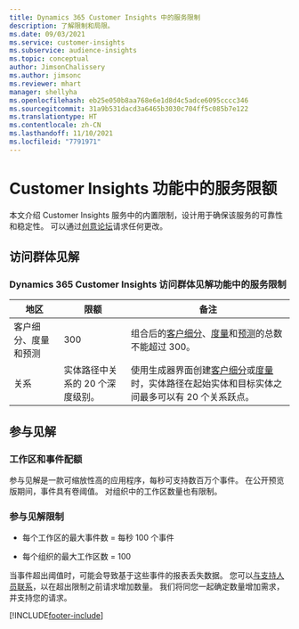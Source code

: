 ```yaml
---
title: Dynamics 365 Customer Insights 中的服务限制
description: 了解限制和局限。
ms.date: 09/03/2021
ms.service: customer-insights
ms.subservice: audience-insights
ms.topic: conceptual
author: JimsonChalissery
ms.author: jimsonc
ms.reviewer: mhart
manager: shellyha
ms.openlocfilehash: eb25e050b8aa768e6e1d8d4c5adce6095cccc346
ms.sourcegitcommit: 31a9b531dacd3a6465b3030c704ff5c085b7e122
ms.translationtype: HT
ms.contentlocale: zh-CN
ms.lasthandoff: 11/10/2021
ms.locfileid: "7791971"
---
```

# <a name="service-limits-in-customer-insights-capabilities"></a>Customer Insights 功能中的服务限额

本文介绍 Customer Insights 服务中的内置限制，设计用于确保该服务的可靠性和稳定性。 可以通过[创意论坛](https://go.microsoft.com/fwlink/?linkid=2074172)请求任何更改。 

## <a name="audience-insights"></a>访问群体见解

### <a name="service-limits-in-dynamics-365-customer-insights-audience-insights-capability"></a>Dynamics 365 Customer Insights 访问群体见解功能中的服务限制

| 地区  | 限额  | 备注 |
|-------------|---------------------------------------------------------------------|---------------------------------------------------------------------|
| 客户细分、度量和预测 | 300  | 组合后的[客户细分](audience-insights/segments.md)、[度量](audience-insights/measures.md)和[预测](audience-insights/predictions.md)的总数不能超过 300。  |
| 关系 | 实体路径中关系的 20 个深度级别。 | 使用生成器界面创建[客户细分](audience-insights/segments.md)或[度量](audience-insights/measures.md)时，实体路径在起始实体和目标实体之间最多可以有 20 个关系跃点。  |


## <a name="engagement-insights"></a>参与见解

### <a name="workspace-and-event-quotas"></a>工作区和事件配额

参与见解是一款可缩放性高的应用程序，每秒可支持数百万个事件。 在公开预览版期间，事件具有卷阈值。 对组织中的工作区数量也有限制。

### <a name="engagement-insights-limits"></a>参与见解限制

- 每个工作区的最大事件数 = 每秒 100 个事件

- 每个组织的最大工作区数 = 100

当事件超出阈值时，可能会导致基于这些事件的报表丢失数据。 您可以[与支持人员联系](https://go.microsoft.com/fwlink/?linkid=2145734)，以在超出限制之前请求增加数量。 我们将同您一起确定数量增加需求，并支持您的请求。


[!INCLUDE[footer-include](includes/footer-banner.md)]
